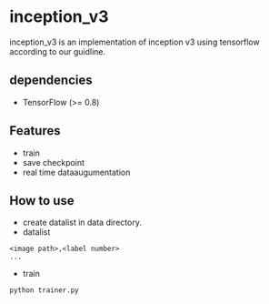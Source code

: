 # inception_v3 #
inception_v3 is an implementation of inception v3 using tensorflow according to our guidline.

## dependencies ##
- TensorFlow (>= 0.8)


## Features ##
- train
- save checkpoint
- real time dataaugumentation

## How to use ##
- create datalist in data directory.
- datalist  

```
<image path>,<label number>  
...
```

- train
```
python trainer.py
```
